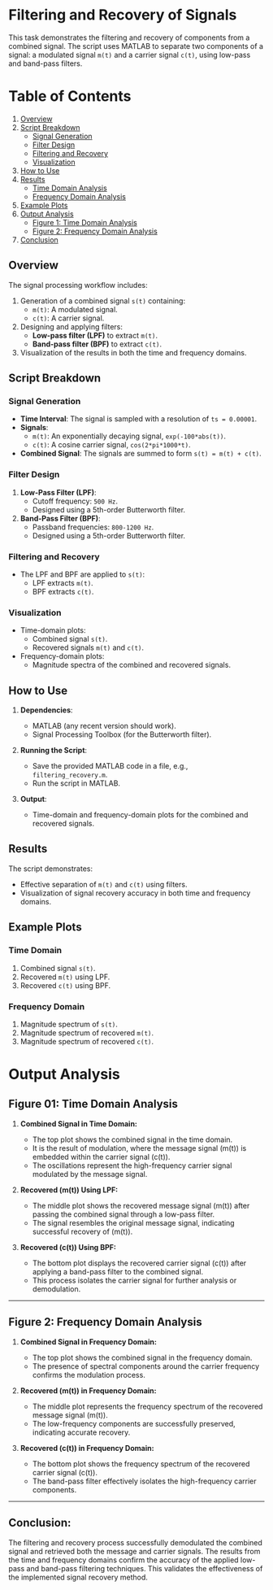 # Filtering and Recovery of Signals

This task demonstrates the filtering and recovery of components from a combined signal. The script uses MATLAB to separate two components of a signal: a modulated signal `m(t)` and a carrier signal `c(t)`, using low-pass and band-pass filters.

# Table of Contents

1. [Overview](#overview)
2. [Script Breakdown](#script-breakdown)
   - [Signal Generation](#signal-generation)
   - [Filter Design](#filter-design)
   - [Filtering and Recovery](#filtering-and-recovery)
   - [Visualization](#visualization)
3. [How to Use](#how-to-use)
4. [Results](#results)
   - [Time Domain Analysis](#time-domain-analysis)
   - [Frequency Domain Analysis](#frequency-domain-analysis)
5. [Example Plots](#example-plots)
6. [Output Analysis](#output-analysis)
   - [Figure 1: Time Domain Analysis](#figure-01-time-domain-analysis)
   - [Figure 2: Frequency Domain Analysis](#figure-2-frequency-domain-analysis)
7. [Conclusion](#conclusion)


## Overview

The signal processing workflow includes:
1. Generation of a combined signal `s(t)` containing:
   - `m(t)`: A modulated signal.
   - `c(t)`: A carrier signal.
2. Designing and applying filters:
   - **Low-pass filter (LPF)** to extract `m(t)`.
   - **Band-pass filter (BPF)** to extract `c(t)`.
3. Visualization of the results in both the time and frequency domains.

## Script Breakdown

### Signal Generation
- **Time Interval**: The signal is sampled with a resolution of `ts = 0.00001`.
- **Signals**:
  - `m(t)`: An exponentially decaying signal, `exp(-100*abs(t))`.
  - `c(t)`: A cosine carrier signal, `cos(2*pi*1000*t)`.
- **Combined Signal**: The signals are summed to form `s(t) = m(t) + c(t)`.

### Filter Design
1. **Low-Pass Filter (LPF)**:
   - Cutoff frequency: `500 Hz`.
   - Designed using a 5th-order Butterworth filter.
2. **Band-Pass Filter (BPF)**:
   - Passband frequencies: `800-1200 Hz`.
   - Designed using a 5th-order Butterworth filter.

### Filtering and Recovery
- The LPF and BPF are applied to `s(t)`:
  - LPF extracts `m(t)`.
  - BPF extracts `c(t)`.

### Visualization
- Time-domain plots:
  - Combined signal `s(t)`.
  - Recovered signals `m(t)` and `c(t)`.
- Frequency-domain plots:
  - Magnitude spectra of the combined and recovered signals.

## How to Use

1. **Dependencies**:
   - MATLAB (any recent version should work).
   - Signal Processing Toolbox (for the Butterworth filter).

2. **Running the Script**:
   - Save the provided MATLAB code in a file, e.g., `filtering_recovery.m`.
   - Run the script in MATLAB.

3. **Output**:
   - Time-domain and frequency-domain plots for the combined and recovered signals.

## Results

The script demonstrates:
- Effective separation of `m(t)` and `c(t)` using filters.
- Visualization of signal recovery accuracy in both time and frequency domains.

## Example Plots

### Time Domain
1. Combined signal `s(t)`.
2. Recovered `m(t)` using LPF.
3. Recovered `c(t)` using BPF.

### Frequency Domain
1. Magnitude spectrum of `s(t)`.
2. Magnitude spectrum of recovered `m(t)`.
3. Magnitude spectrum of recovered `c(t)`.


# Output Analysis 

## Figure 01: Time Domain Analysis

1. **Combined Signal in Time Domain:**
   - The top plot shows the combined signal in the time domain.
   - It is the result of modulation, where the message signal \(m(t)\) is embedded within the carrier signal \(c(t)\).
   - The oscillations represent the high-frequency carrier signal modulated by the message signal.

2. **Recovered \(m(t)\) Using LPF:**
   - The middle plot shows the recovered message signal \(m(t)\) after passing the combined signal through a low-pass filter.
   - The signal resembles the original message signal, indicating successful recovery of \(m(t)\).

3. **Recovered \(c(t)\) Using BPF:**
   - The bottom plot displays the recovered carrier signal \(c(t)\) after applying a band-pass filter to the combined signal.
   - This process isolates the carrier signal for further analysis or demodulation.

---

## Figure 2: Frequency Domain Analysis


1. **Combined Signal in Frequency Domain:**
   - The top plot shows the combined signal in the frequency domain.
   - The presence of spectral components around the carrier frequency confirms the modulation process.

2. **Recovered \(m(t)\) in Frequency Domain:**
   - The middle plot represents the frequency spectrum of the recovered message signal \(m(t)\).
   - The low-frequency components are successfully preserved, indicating accurate recovery.

3. **Recovered \(c(t)\) in Frequency Domain:**
   - The bottom plot shows the frequency spectrum of the recovered carrier signal \(c(t)\).
   - The band-pass filter effectively isolates the high-frequency carrier components.

---

## Conclusion:

The filtering and recovery process successfully demodulated the combined signal and retrieved both the message and carrier signals. The results from the time and frequency domains confirm the accuracy of the applied low-pass and band-pass filtering techniques. This validates the effectiveness of the implemented signal recovery method.

